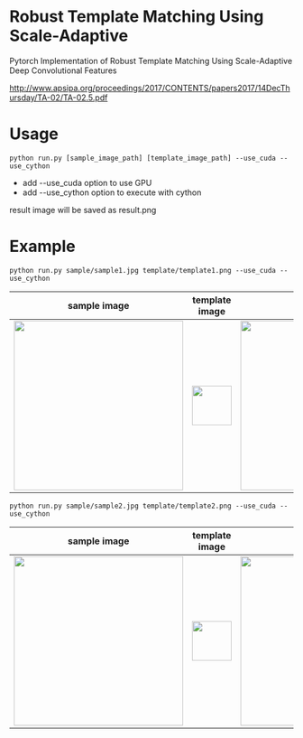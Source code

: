 # Robust Template Matching Using Scale-Adaptive
Pytorch Implementation of Robust Template Matching Using Scale-Adaptive
Deep Convolutional Features

http://www.apsipa.org/proceedings/2017/CONTENTS/papers2017/14DecThursday/TA-02/TA-02.5.pdf

# Usage
```
python run.py [sample_image_path] [template_image_path] --use_cuda --use_cython
```

* add --use_cuda option to use GPU
* add --use_cython option to execute with cython

result image will be saved as result.png

# Example
```
python run.py sample/sample1.jpg template/template1.png --use_cuda --use_cython
```

|sample image|template image|result image|
|---|---|---|
|<img src="https://i.imgur.com/yYhdis1.png" width=300>|<img src="https://i.imgur.com/XT8Powb.png" width=70>|<img src="https://i.imgur.com/PbAJ7yq.png" width=300>|

```
python run.py sample/sample2.jpg template/template2.png --use_cuda --use_cython
```

|sample image|template image|result image|
|---|---|---|
|<img src="https://i.imgur.com/KEDIu1p.jpg" width=300>|<img src="https://i.imgur.com/nXRvBjU.png" width=70>|<img src="https://i.imgur.com/nqMdhbX.jpg" width=300>|
